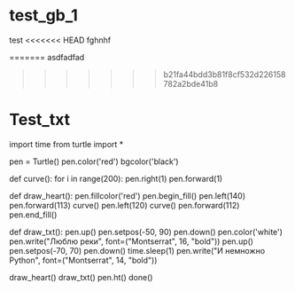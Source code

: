 # test_gb_1
test
<<<<<<< HEAD
 fghnhf 
 
=======
asdfadfad
>>>>>>> b21fa44bdd3b81f8cf532d226158782a2bde41b8

# Test_txt

import time
from turtle import *

pen = Turtle()
pen.color('red')
bgcolor('black')

def curve():
    for i in range(200):
        pen.right(1)
        pen.forward(1)

def draw_heart():
    pen.fillcolor('red')
    pen.begin_fill()
    pen.left(140)
    pen.forward(113)
    curve()
    pen.left(120)
    curve()
    pen.forward(112)
    pen.end_fill()

def draw_txt():
    pen.up()
    pen.setpos(-50, 90)
    pen.down()
    pen.color('white')
    pen.write("Люблю реки", font=("Montserrat", 16, "bold"))
    pen.up()
    pen.setpos(-70, 70)
    pen.down()
    time.sleep(1)
    pen.write("И немножно Python", font=("Montserrat", 14, "bold"))

draw_heart()
draw_txt()
pen.ht()
done()